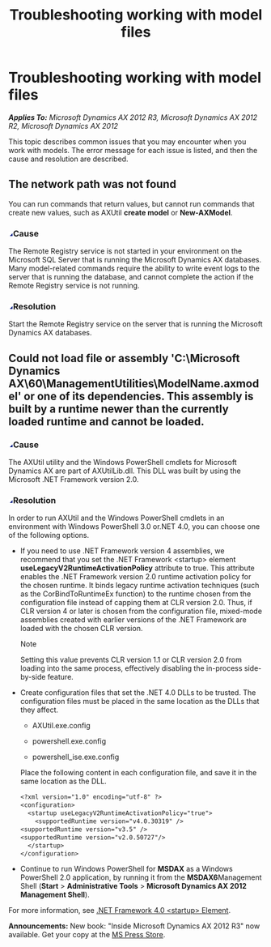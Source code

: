 ﻿---
title: Troubleshooting working with model files
TOCTitle: Troubleshooting working with model files
ms:assetid: 89a694c2-1640-449b-b659-2337cf0ad14e
ms:mtpsurl: https://msdn.microsoft.com/en-us/library/JJ152919(v=AX.60)
ms:contentKeyID: 47570509
ms.date: 05/18/2015
mtps_version: v=AX.60
---

# Troubleshooting working with model files 


_**Applies To:** Microsoft Dynamics AX 2012 R3, Microsoft Dynamics AX 2012 R2, Microsoft Dynamics AX 2012_

This topic describes common issues that you may encounter when you work with models. The error message for each issue is listed, and then the cause and resolution are described.

## The network path was not found

You can run commands that return values, but cannot run commands that create new values, such as AXUtil **create model** or **New-AXModel**.

### ![JJ152919.collapse\_all(en-us,AX.60).gif](images/Gg863931.collapse_all(en-us,AX.60).gif "JJ152919.collapse_all(en-us,AX.60).gif")Cause

The Remote Registry service is not started in your environment on the Microsoft SQL Server that is running the Microsoft Dynamics AX databases. Many model-related commands require the ability to write event logs to the server that is running the database, and cannot complete the action if the Remote Registry service is not running.

### ![JJ152919.collapse\_all(en-us,AX.60).gif](images/Gg863931.collapse_all(en-us,AX.60).gif "JJ152919.collapse_all(en-us,AX.60).gif")Resolution

Start the Remote Registry service on the server that is running the Microsoft Dynamics AX databases.

## Could not load file or assembly 'C:\\Microsoft Dynamics AX\\60\\ManagementUtilities\\ModelName.axmodel' or one of its dependencies. This assembly is built by a runtime newer than the currently loaded runtime and cannot be loaded.

### ![JJ152919.collapse\_all(en-us,AX.60).gif](images/Gg863931.collapse_all(en-us,AX.60).gif "JJ152919.collapse_all(en-us,AX.60).gif")Cause

The AXUtil utility and the Windows PowerShell cmdlets for Microsoft Dynamics AX are part of AXUtilLib.dll. This DLL was built by using the Microsoft .NET Framework version 2.0.

### ![JJ152919.collapse\_all(en-us,AX.60).gif](images/Gg863931.collapse_all(en-us,AX.60).gif "JJ152919.collapse_all(en-us,AX.60).gif")Resolution

In order to run AXUtil and the Windows PowerShell cmdlets in an environment with Windows PowerShell 3.0 or.NET 4.0, you can choose one of the following options.

  - If you need to use .NET Framework version 4 assemblies, we recommend that you set the .NET Framework \<startup\> element **useLegacyV2RuntimeActivationPolicy** attribute to true. This attribute enables the .NET Framework version 2.0 runtime activation policy for the chosen runtime. It binds legacy runtime activation techniques (such as the CorBindToRuntimeEx function) to the runtime chosen from the configuration file instead of capping them at CLR version 2.0. Thus, if CLR version 4 or later is chosen from the configuration file, mixed-mode assemblies created with earlier versions of the .NET Framework are loaded with the chosen CLR version.
    

    > [!NOTE]
    > <P>Setting this value prevents CLR version 1.1 or CLR version 2.0 from loading into the same process, effectively disabling the in-process side-by-side feature.</P>



  - Create configuration files that set the .NET 4.0 DLLs to be trusted. The configuration files must be placed in the same location as the DLLs that they affect.
    
      - AXUtil.exe.config
    
      - powershell.exe.config
    
      - powershell\_ise.exe.config
    
    Place the following content in each configuration file, and save it in the same location as the DLL.
    
        <?xml version="1.0" encoding="utf-8" ?> 
        <configuration> 
          <startup useLegacyV2RuntimeActivationPolicy="true"> 
            <supportedRuntime version="v4.0.30319" /> 
        <supportedRuntime version="v3.5" /> 
        <supportedRuntime version="v2.0.50727"/>
          </startup> 
        </configuration>

  - Continue to run Windows PowerShell for **MSDAX** as a Windows PowerShell 2.0 application, by running it from the **MSDAX6**Management Shell (**Start** \> **Administrative Tools** \> **Microsoft Dynamics AX 2012 Management Shell**).

For more information, see [.NET Framework 4.0 \<startup\> Element](http://msdn.microsoft.com/en-us/library/bbx34a2h\(vs.100\).aspx).

  
**Announcements:** New book: "Inside Microsoft Dynamics AX 2012 R3" now available. Get your copy at the [MS Press Store](https://www.microsoftpressstore.com/store/inside-microsoft-dynamics-ax-2012-r3-9780735685109).

